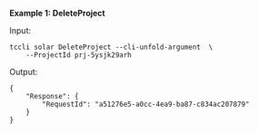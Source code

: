 **Example 1: DeleteProject**



Input: 

```
tccli solar DeleteProject --cli-unfold-argument  \
    --ProjectId prj-5ysjk29arh
```

Output: 
```
{
    "Response": {
        "RequestId": "a51276e5-a0cc-4ea9-ba87-c834ac207879"
    }
}
```

